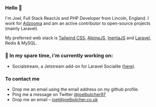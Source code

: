 ### Hello 👋

I'm Joel, Full Stack ReactJs and PHP Developer from Lincoln, England. I work for [Adzooma](https://www.adzooma.com) and am an active contributor to open-source projects (mainly Laravel).

My preferred web stack is [Tailwind CSS](http://tailwindcss.com), [AlpineJS](https://github.com/alpinejs/alpine), [InertiaJS](https://inertiajs.com) and [Laravel](https://laravel.com), Redis & MySQL.

### 💪 In my spare time, i'm currently working on:
- Socialstream, a Jetstream add-on for Laravel Socialite ([here](https://github.com/laravel/jetstream/pull/444)).

### To contact me
- Drop me an email using the email address on my github profile.
- Ping me a message on Twitter [@joelbutcher97](http://twitter.com/joelbutcher97)
- Drop me an email – joel@joelbutcher.co.uk
